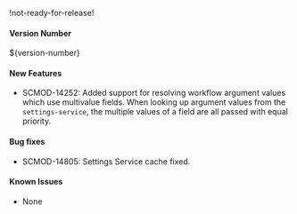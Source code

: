 !not-ready-for-release!

#### Version Number
${version-number}

#### New Features
- SCMOD-14252: Added support for resolving workflow argument values which use multivalue fields. When looking up argument values from the `settings-service`, the multiple values of a field are all passed with equal priority.

#### Bug fixes
- SCMOD-14805: Settings Service cache fixed.

#### Known Issues
- None
